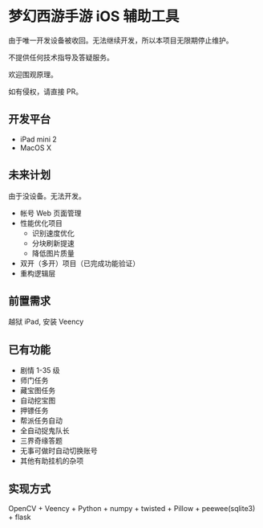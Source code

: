 # 梦幻西游手游 iOS 辅助工具

由于唯一开发设备被收回。无法继续开发，所以本项目无限期停止维护。

不提供任何技术指导及答疑服务。

欢迎围观原理。

如有侵权，请直接 PR。

## 开发平台

- iPad mini 2
- MacOS X

## 未来计划

由于没设备。无法开发。

- 帐号 Web 页面管理
- 性能优化项目
  - 识别速度优化
  - 分块刷新提速
  - 降低图片质量
- 双开（多开）项目（已完成功能验证）
- 重构逻辑层

## 前置需求

越狱 iPad, 安装 Veency

## 已有功能

- 剧情 1-35 级
- 师门任务
- 藏宝图任务
- 自动挖宝图
- 押镖任务
- 帮派任务自动
- 全自动捉鬼队长
- 三界奇缘答题
- 无事可做时自动切换账号
- 其他有助挂机的杂项

## 实现方式

OpenCV + Veency + Python + numpy + twisted + Pillow + peewee(sqlite3) + flask
